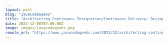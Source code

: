 ```yaml
---
layout: post
blog: "JavaCodeGeeks"
title: "Architecting Continuous Integration/Continuous Delivery: Design Patterns for Success and Pitfalls to Avoid"
date: 2023-12-08T07:00:00Z
image: images/javacodegeeks.png
remote_url: "https://www.javacodegeeks.com/2023/12/architecting-continuous-integration-continuous-delivery-design-patterns-for-success-and-pitfalls-to-avoid.html"
---
```

